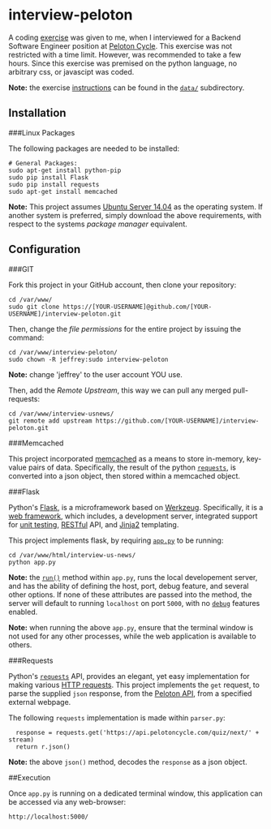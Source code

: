interview-peloton
================

A coding [exercise](https://github.com/jeff1evesque/interview-peloton/blob/master/data/PelotonCycleBackendTestTask.pdf) was given to me, when I interviewed for a Backend Software Engineer position at [Peloton Cycle](https://www.pelotoncycle.com/).  This exercise was not restricted with a time limit.  However, was recommended to take a few hours.  Since this exercise was premised on the python language, no arbitrary css, or javascipt was coded.

**Note:** the exercise [instructions](https://github.com/jeff1evesque/interview-peloton/blob/master/data/PelotonCycleBackendTestTask.pdf) can be found in the [`data/`](https://github.com/jeff1evesque/interview-peloton/tree/master/data/) subdirectory.

## Installation

###Linux Packages

The following packages are needed to be installed:

```
# General Packages:
sudo apt-get install python-pip
sudo pip install Flask
sudo pip install requests
sudo apt-get install memcached
```

**Note:** This project assumes [Ubuntu Server 14.04](http://www.ubuntu.com/download/server) as the operating system. If another system is preferred, simply download the above requirements, with respect to the systems *package manager* equivalent.

## Configuration

###GIT

Fork this project in your GitHub account, then clone your repository:

```
cd /var/www/
sudo git clone https://[YOUR-USERNAME]@github.com/[YOUR-USERNAME]/interview-peloton.git
```

Then, change the *file permissions* for the entire project by issuing the command:

```
cd /var/www/interview-peloton/
sudo chown -R jeffrey:sudo interview-peloton
```

**Note:** change 'jeffrey' to the user account YOU use.

Then, add the *Remote Upstream*, this way we can pull any merged pull-requests:

```
cd /var/www/interview-usnews/
git remote add upstream https://github.com/[YOUR-USERNAME]/interview-peloton.git
```

###Memcached

This project incorporated [memcached](http://memcached.org/) as a means to store in-memory, key-value pairs of data.  Specifically, the result of the python [`requests`](https://github.com/jeff1evesque/interview-peloton/blob/master/README.md#requests), is converted into a json object, then stored within a memcached object.

###Flask

Python's [Flask](http://flask.pocoo.org/), is a microframework based on [Werkzeug](http://werkzeug.pocoo.org/).  Specifically, it is a [web framework](http://en.wikipedia.org/wiki/Web_application_framework), which includes, a development server, integrated support for [unit testing](http://en.wikipedia.org/wiki/Unit_testing), [RESTful](http://en.wikipedia.org/wiki/Representational_state_transfer) API, and [Jinja2](http://jinja.pocoo.org/) templating.

This project implements flask, by requiring [`app.py`](https://github.com/jeff1evesque/interview-peloton/blob/master/app.py) to be running:

```
cd /var/www/html/interview-us-news/
python app.py
```

**Note:** the [`run()`](http://flask.pocoo.org/docs/0.10/api/#flask.Flask.run) method within `app.py`, runs the local developement server, and has the ability of defining the host, port, debug feature, and several other options. If none of these attributes are passed into the method, the server will default to running `localhost` on port `5000`, with no [`debug`](http://flask.pocoo.org/docs/0.10/quickstart/#debug-mode) features enabled.

**Note:** when running the above `app.py`, ensure that the terminal window is not used for any other processes, while the web application is available to others.

###Requests

Python's [`requests`](http://docs.python-requests.org/) API, provides an elegant, yet easy implementation for making various [HTTP requests](http://en.wikipedia.org/wiki/Hypertext_Transfer_Protocol#Request_methods).  This project implements the `get` request, to parse the supplied `json` response, from the [Peloton API](ttps://api.pelotoncycle.com/quiz/next/stream_name), from a specified external webpage.

The following `requests` implementation is made within `parser.py`:

```
  response = requests.get('https://api.pelotoncycle.com/quiz/next/' + stream)
  return r.json()
```

**Note:** the above `json()` method, decodes the `response` as a json object.

##Execution

Once `app.py` is running on a dedicated terminal window, this application can be accessed via any web-browser:

```
http://localhost:5000/
```
